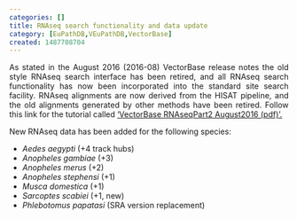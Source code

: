 ```yaml
---
categories: []
title: RNAseq search functionality and data update
category: [EuPathDB,VEuPathDB,VectorBase]
created: 1487708704
---
```

<p align="justify">As stated in the August 2016 (2016-08) VectorBase release notes the old style RNAseq search interface has been retired, and all RNAseq search functionality has now been incorporated into the standard site search facility. RNAseq alignments are now derived from the HISAT pipeline, and the old alignments generated by other methods have been retired. Follow this link for the tutorial called <a href="https://pre.vectorbase.org/tutorials/tools-and-resources-tutorials/transcript-data-and-resources-microarrays-and-rnaseq">‘VectorBase RNAseqPart2 August2016 (pdf)’.</a>

<p align="justify">New RNAseq data has been added for the following species:
<ul> 
<li><em>Aedes aegypti</em> (+4 track hubs)</li> 
<li><em>Anopheles gambiae</em> (+3)</li> 
<li><em>Anopheles merus</em> (+2)</li> 
<li><em>Anopheles stephensi</em> (+1)</li> 
<li><em>Musca domestica</em> (+1)</li> 
<li><em>Sarcoptes scabiei</em> (+1, new)</li> 
<li><em>Phlebotomus papatasi</em> (SRA version replacement)</li> 
</ul>

